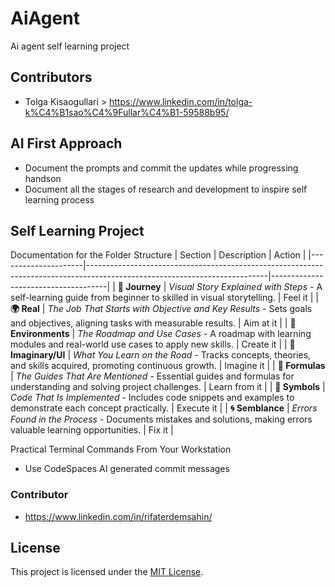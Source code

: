 # AiAgent
Ai agent self learning project

## Contributors
- Tolga Kisaogullari >  https://www.linkedin.com/in/tolga-k%C4%B1sao%C4%9Fullar%C4%B1-59588b95/

## AI First Approach
- Document the prompts and commit the updates while progressing handson
- Document all the stages of research and development to inspire self learning process

## Self Learning Project 

Documentation for the Folder Structure
| Section             | Description                                                                                                               | Action              |
|---------------------|---------------------------------------------------------------------------------------------------------------------------|-------------------------------------|
| **🚀 Journey**      | *Visual Story Explained with Steps* - A self-learning guide from beginner to skilled in visual storytelling.              | Feel it |
| **🌍 Real**         | *The Job That Starts with Objective and Key Results* - Sets goals and objectives, aligning tasks with measurable results. | Aim at it   |
| **🌳 Environments** | *The Roadmap and Use Cases* - A roadmap with learning modules and real-world use cases to apply new skills.            | Create it |
| **🌌 Imaginary/UI**    | *What You Learn on the Road* - Tracks concepts, theories, and skills acquired, promoting continuous growth.            | Imagine it |
| **📐 Formulas**     | *The Guides That Are Mentioned* - Essential guides and formulas for understanding and solving project challenges.     |  Learn from it |
| **🔣 Symbols**      | *Code That Is Implemented* - Includes code snippets and examples to demonstrate each concept practically.              |  Execute it   |
| **🌀 Semblance**    | *Errors Found in the Process* - Documents mistakes and solutions, making errors valuable learning opportunities.       |  Fix it   |

Practical Terminal Commands From Your Workstation
- Use CodeSpaces AI generated commit messages


### Contributor
- https://www.linkedin.com/in/rifaterdemsahin/

## License

This project is licensed under the [MIT License](LICENSE).
